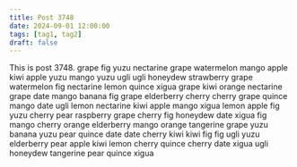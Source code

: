 ```yaml
---
title: Post 3748
date: 2024-09-01 12:00:00
tags: [tag1, tag2]
draft: false
---
```

This is post 3748.
grape
fig
yuzu
nectarine
grape
watermelon
mango
apple
kiwi
apple
yuzu
mango
yuzu
ugli
ugli
honeydew
strawberry
grape
watermelon
fig
nectarine
lemon
quince
xigua
grape
kiwi
orange
nectarine
grape
date
mango
banana
fig
grape
elderberry
cherry
cherry
grape
quince
mango
date
ugli
lemon
nectarine
kiwi
apple
mango
xigua
lemon
apple
fig
yuzu
cherry
pear
raspberry
grape
cherry
fig
honeydew
date
xigua
fig
mango
cherry
orange
elderberry
mango
orange
tangerine
grape
yuzu
banana
yuzu
pear
quince
date
date
cherry
kiwi
kiwi
fig
fig
ugli
yuzu
elderberry
pear
apple
kiwi
lemon
cherry
quince
cherry
date
xigua
ugli
honeydew
tangerine
pear
quince
xigua
